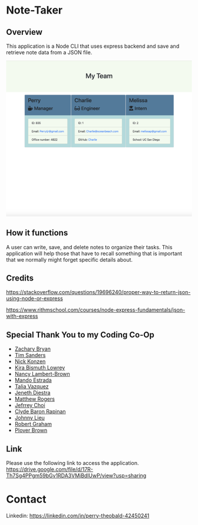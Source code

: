 # Note-Taker



## Overview 
This application is a Node CLI that uses express backend and save and retrieve note data from a JSON file.


![](https://github.com/perrytjr/Employee-Team-Generator/blob/master/Assets/Screen%20Shot%202020-09-11%20at%202.15.33%20PM.png)


## How it functions

A user can write, save, and delete notes to organize their tasks. This application will help those that have to recall something that is important that we normally might forget specific details about. 


## Credits
https://stackoverflow.com/questions/19696240/proper-way-to-return-json-using-node-or-express

https://www.rithmschool.com/courses/node-express-fundamentals/json-with-express

## Special Thank You to my Coding Co-Op
- [Zachary Bryan](https://github.com/zacharybryan)
- [Tim Sanders](https://github.com/tbsanders5)
- [Nick Konzen](https://github.com/NTKonzen)
- [Kira Bismuth Lowrey](https://github.com/KILowrey)
- [Nancy Lambert-Brown](https://github.com/n-lambert)
- [Mando Estrada](https://github.com/Mando619)
- [Talia Vazquez](https://github.com/taliavazquez)
- [Jeneth Diestra](https://github.com/jen6one9)
- [Matthew Rogers](https://github.com/Rogers-Development-Services)
- [Jefrrey Choi](https://github.com/jepoy92)
- [Clyde Baron Rapinan](https://github.com/clydebaron2000)
- [Johnny Lieu](https://github.com/johnnylieu)
- [Robert Graham](https://github.com/Robmgraham)
- [Plover Brown](https://github.com/rebgrasshopper)

## Link

Please use the following link to access the application. https://drive.google.com/file/d/17R-Th7Sg4PPgm59bGv1RDA3VMjBdlUwP/view?usp=sharing
# Contact

Linkedin: https://linkedin.com/in/perry-theobald-42450241





